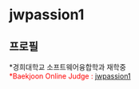 jwpassion1 
=============
프로필
-------------
*경희대학교 소프트웨어융합학과 재학중   
<span style="color:red">*Baekjoon Online Judge : [jwpassion1](https://www.acmicpc.net/user/jwpassion1)</span>
